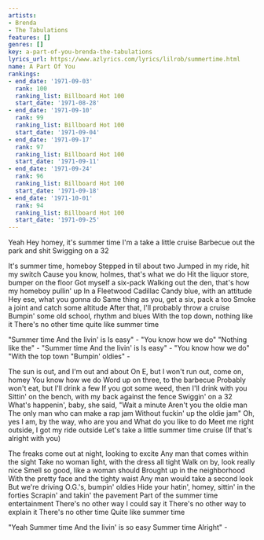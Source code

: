 ```yaml
---
artists:
- Brenda
- The Tabulations
features: []
genres: []
key: a-part-of-you-brenda-the-tabulations
lyrics_url: https://www.azlyrics.com/lyrics/lilrob/summertime.html
name: A Part Of You
rankings:
- end_date: '1971-09-03'
  rank: 100
  ranking_list: Billboard Hot 100
  start_date: '1971-08-28'
- end_date: '1971-09-10'
  rank: 99
  ranking_list: Billboard Hot 100
  start_date: '1971-09-04'
- end_date: '1971-09-17'
  rank: 97
  ranking_list: Billboard Hot 100
  start_date: '1971-09-11'
- end_date: '1971-09-24'
  rank: 96
  ranking_list: Billboard Hot 100
  start_date: '1971-09-18'
- end_date: '1971-10-01'
  rank: 94
  ranking_list: Billboard Hot 100
  start_date: '1971-09-25'
---
```



Yeah
Hey homey, it's summer time
I'm a take a little cruise
Barbecue out the park and shit
Swigging on a 32


It's summer time, homeboy
Stepped in til about two
Jumped in my ride, hit my switch
Cause you know, holmes, that's what we do
Hit the liquor store, bumper on the floor
Got myself a six-pack
Walking out the den, that's how my homeboy pullin' up
In a Fleetwood Cadillac
Candy blue, with an attitude
Hey ese, what you gonna do
Same thing as you, get a six, pack a too
Smoke a joint and catch some altitude
After that, I'll probably throw a cruise
Bumpin' some old school, rhythm and blues
With the top down, nothing like it
There's no other time quite like summer time



"Summer time
And the livin' is
Is easy" - 
"You know how we do"
"Nothing like the" - 
"Summer time
And the livin' is
Is easy" - 
"You know how we do"
"With the top town
"Bumpin' oldies" - 


The sun is out, and I'm out and about
On E, but I won't run out, come on, homey
You know how we do
Word up on three, to the barbecue
Probably won't eat, but I'll drink a few
If you got some weed, then I'll drink with you
Sittin' on the bench, with my back against the fence
Swiggin' on a 32
What's happenin', baby, she said, "Wait a minute
Aren't you the oldie man
The only man who can make a rap jam
Without fuckin' up the oldie jam"
Oh, yes I am, by the way, who are you and
What do you like to do
Meet me right outside, I got my ride outside
Let's take a little summer time cruise (If that's alright with you)




The freaks come out at night, looking to excite
Any man that comes within the sight
Take no woman light, with the dress all tight
Walk on by, look really nice
Smell so good, like a woman should
Brought up in the neighborhood
With the pretty face and the tighty waist
Any man would take a second look
But we're driving O.G.'s, bumpin' oldies
Hide your hatin', homey, sittin' in the forties
Scrapin' and takin' the pavement
Part of the summer time entertainment
There's no other way I could say it
There's no other way to explain it
There's no other time
Quite like summer time




"Yeah
Summer time
And the livin' is so easy
Summer time
Alright" - 



